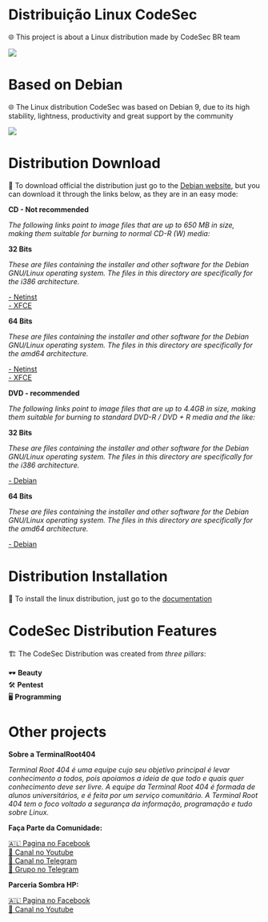 # Distribuição Linux CodeSec

🌐 This project is about a Linux distribution made by CodeSec BR team

<img src="http://i.imgur.com/6A9pbWZ.jpg">

# Based on Debian

🌐 The Linux distribution CodeSec was based on Debian 9, due to its high stability, lightness, productivity and great support by the community

<img src="http://i.imgur.com/HNj7kbQ.png">

# Distribution Download 

💽 To download official the distribution just go to the <a href="https://www.debian.org/CD/http-ftp/#stable">Debian website</a>, but you can download it through the links below, as they are in an easy mode:

<b>CD - Not recommended</b>

<i> The following links point to image files that are up to 650 MB in size, making them suitable for burning to normal CD-R (W) media: </i>

<b>32 Bits</b>

<i> These are files containing the installer and other software for the Debian GNU/Linux operating system. The files in this directory are specifically for the i386 architecture.</i>

<a href="https://cdimage.debian.org/debian-cd/current/i386/iso-cd/debian-9.1.0-i386-netinst.iso">- Netinst</a><br>
<a href="https://cdimage.debian.org/debian-cd/current/i386/iso-cd/debian-9.1.0-i386-xfce-CD-1.iso">- XFCE</a><br>

<b>64 Bits</b>

<i> These are files containing the installer and other software for the Debian GNU/Linux operating system. The files in this directory are specifically for the amd64 architecture.</i>

<a href="https://cdimage.debian.org/debian-cd/current/amd64/iso-cd/debian-9.1.0-amd64-netinst.iso">- Netinst</a><br>
<a href="https://cdimage.debian.org/debian-cd/current/amd64/iso-cd/debian-9.1.0-amd64-xfce-CD-1.iso">- XFCE</a><br>

<b>DVD - recommended</b>

<i> The following links point to image files that are up to 4.4GB in size, making them suitable for burning to standard DVD-R / DVD + R media and the like: </i>

<b>32 Bits</b>

<i> These are files containing the installer and other software for the Debian GNU/Linux operating system. The files in this directory are specifically for the i386 architecture.</i>

<a href="https://cdimage.debian.org/debian-cd/current/i386/iso-dvd/debian-9.1.0-i386-DVD-1.iso">- Debian</a>

<b>64 Bits</b>

<i> These are files containing the installer and other software for the Debian GNU/Linux operating system. The files in this directory are specifically for the amd64 architecture.</i>

<a href="https://cdimage.debian.org/debian-cd/current/amd64/iso-dvd/debian-9.1.0-amd64-DVD-1.iso">- Debian</a>

# Distribution Installation

📖 To install the linux distribution, just go to the <a href="/Documentation.md">documentation</a>

# CodeSec Distribution Features

🏗 The CodeSec Distribution was created from <i>three pillars</i>:

🕶 <B> Beauty </b><br>
🛠 <B> Pentest </b><br>
🖥 <B> Programming </b><br>

# Other projects

<b>Sobre a TerminalRoot404</b>

<i>Terminal Root 404 é uma equipe cujo seu objetivo principal é levar conhecimento a todos, pois apoiamos a ideia de que todo e quais quer conhecimento deve ser livre. A equipe da Terminal Root 404 é formada de alunos universitários, e é feita por um serviço comunitário.
A Terminal Root 404 tem o foco voltado a segurança da informação, programação e tudo sobre Linux.</i>

<b>Faça Parte da Comunidade:</b>

<a href="https://fb.com/TerminalRoot404">🇦🇱 Pagina no Facebook<br><a>
<a href="https://goo.gl/y42Y3c">🎥 Canal no Youtube<br><a>
<a href="https://t.me/TerminalRoot404">🏴 Canal no Telegram<br><a>
<a href="https://t.me/GrupoTerminalRoot404">🏴 Grupo no Telegram<br><a>

<b>Parceria Sombra HP:</b>

<a href="https://fb.com/mfz.sombrahp">🇦🇱 Pagina no Facebook<br></a>
<a href="https://goo.gl/4nhqrY">🎥 Canal no Youtube<br><a>



